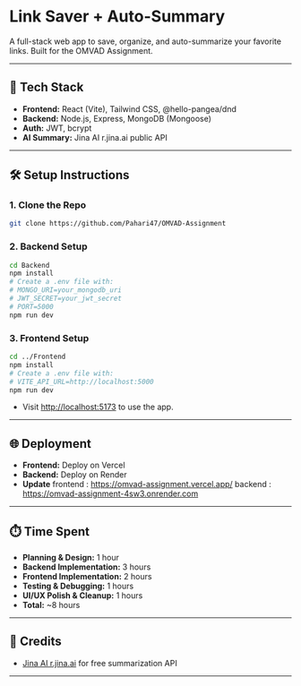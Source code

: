 # Link Saver + Auto-Summary

A full-stack web app to save, organize, and auto-summarize your favorite links. Built for the OMVAD Assignment.

---

## 🚀 Tech Stack

- **Frontend:** React (Vite), Tailwind CSS, @hello-pangea/dnd
- **Backend:** Node.js, Express, MongoDB (Mongoose)
- **Auth:** JWT, bcrypt
- **AI Summary:** Jina AI r.jina.ai public API

---

## 🛠️ Setup Instructions

### 1. **Clone the Repo**
```bash
git clone https://github.com/Pahari47/OMVAD-Assignment
```

### 2. **Backend Setup**
```bash
cd Backend
npm install
# Create a .env file with:
# MONGO_URI=your_mongodb_uri
# JWT_SECRET=your_jwt_secret
# PORT=5000
npm run dev
```

### 3. **Frontend Setup**
```bash
cd ../Frontend
npm install
# Create a .env file with:
# VITE_API_URL=http://localhost:5000
npm run dev
```

- Visit [http://localhost:5173](http://localhost:5173) to use the app.

---

## 🌐 Deployment
- **Frontend:** Deploy on Vercel
- **Backend:** Deploy on Render
- **Update** frontend : https://omvad-assignment.vercel.app/  backend : https://omvad-assignment-4sw3.onrender.com

---

## ⏱️ Time Spent
- **Planning & Design:** 1 hour
- **Backend Implementation:** 3 hours
- **Frontend Implementation:** 2 hours
- **Testing & Debugging:** 1 hours
- **UI/UX Polish & Cleanup:** 1 hours
- **Total:** ~8 hours

---

## 🙌 Credits
- [Jina AI r.jina.ai](https://r.jina.ai/) for free summarization API

---
